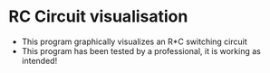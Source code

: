 # RC Circuit visualisation
- This program graphically visualizes an R*C switching circuit
- This program has been tested by a professional, it is working as intended!
